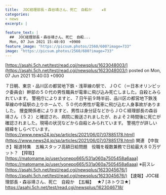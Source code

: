 ```yaml
---
title:  JOC経理部長・森谷靖さん、死亡　自殺か　　 ★8  
categories:
- news
excerpt: |
  
feature_text: |
  ##  JOC経理部長・森谷靖さん、死亡　自殺...
  Mon, 07 Jun 2021 15:40:03  +0900
feature_image: "https://picsum.photos/2560/600?image=733"
image: "https://picsum.photos/2560/600?image=733"
---
```


[https://asahi.5ch.net/test/read.cgi/newsplus/1623048003/](https://asahi.5ch.net/test/read.cgi/newsplus/1623048003/)
posted on Mon, 07 Jun 2021 15:40:03  +0900

<!--more-->

７日朝、東京・品川区の都営地下鉄・浅草線の駅で、ＪＯＣ（＝日本オリンピック委員会）幹部の５０代の男性職員が電車に飛び込み死亡しました。自殺とみられています。 警視庁によりますと、７日午前９時半前、品川区の都営地下鉄浅草線の中延駅の上りホームで、５０代の男性が電車に飛び込む人身事故がありました。 捜査関係者によりますと、男性は身分証などからＪＯＣ経理部長の森谷靖さん（５２）と確認され、病院に搬送されましたが、およそ２時間後に死亡が確認されました。現場の状況などから自殺とみられています。 警視庁が詳しい経緯をしらべています。 [https://www.news24.jp/sp/articles/2021/06/07/07885178.html](https://www.news24.jp/sp/articles/2021/06/07/07885178.html) 関連 【中抜き】報道特集　五輪スタッフ高額日給問題　役職を複数兼務で日給最大８０万ゲット？ 【搾取】 [https://matomame.jp/user/yonepo665/531a060a7505458a6aaa](https://matomame.jp/user/yonepo665/531a060a7505458a6aaa) ※前スレ [https://asahi.5ch.net/test/read.cgi/newsplus/1623045676/](https://asahi.5ch.net/test/read.cgi/newsplus/1623045676/) 【速報】JOC経理部長・森谷靖さん、死亡　自殺か　【五輪】　 ★7 [ネトウヨ★] https://asahi.5ch.net/test/read.cgi/newsplus/1623046718/
